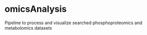 # omicsAnalysis
Pipeline to process and visualize searched phosphoproteomics and metabolomics datasets
